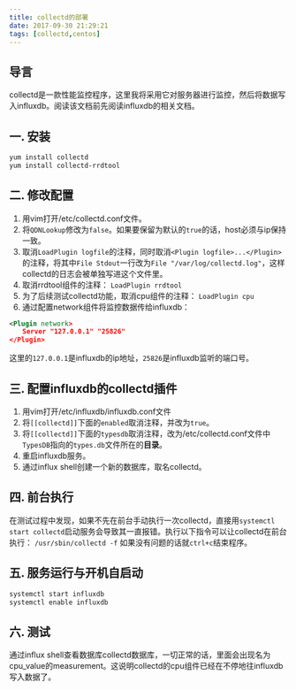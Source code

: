 ```yaml
---
title: collectd的部署
date: 2017-09-30 21:29:21
tags: [collectd,centos]
---
```


## 导言
collectd是一款性能监控程序，这里我将采用它对服务器进行监控，然后将数据写入influxdb。阅读该文档前先阅读influxdb的相关文档。

## 一. 安装
```sh
yum install collectd
yum install collectd-rrdtool
```

## 二. 修改配置
1. 用vim打开/etc/collectd.conf文件。
2. 将`QDNLookup`修改为`false`。如果要保留为默认的`true`的话，host必须与ip保持一致。
3. 取消`LoadPlugin logfile`的注释，同时取消`<Plugin logfile>...</Plugin>`的注释，将其中`File Stdout`一行改为`File "/var/log/collectd.log"`，这样collectd的日志会被单独写进这个文件里。
4. 取消rrdtool组件的注释：
`LoadPlugin rrdtool`
5. 为了后续测试collectd功能，取消cpu组件的注释：
`LoadPlugin cpu`
6. 通过配置network组件将监控数据传给influxdb：
```xml
<Plugin network>
　　Server "127.0.0.1" "25826"
</Plugin>
```
这里的`127.0.0.1`是influxdb的ip地址，`25826`是influxdb监听的端口号。

## 三. 配置influxdb的collectd插件
1. 用vim打开/etc/influxdb/influxdb.conf文件
2. 将`[[collectd]]`下面的`enabled`取消注释，并改为`true`。
3. 将`[[collectd]]`下面的`typesdb`取消注释，改为/etc/collectd.conf文件中`TypesDB`指向的`types.db`文件所在的**目录**。
4. 重启influxdb服务。
5. 通过influx shell创建一个新的数据库，取名collectd。

## 四. 前台执行
在测试过程中发现，如果不先在前台手动执行一次collectd，直接用`systemctl start collectd`启动服务会导致其一直报错。执行以下指令可以让collectd在前台执行：
`/usr/sbin/collectd -f`
如果没有问题的话就`ctrl+c`结束程序。

## 五.  服务运行与开机自启动
```sh
systemctl start influxdb
systemctl enable influxdb
```

## 六. 测试
通过influx shell查看数据库collectd数据库，一切正常的话，里面会出现名为cpu_value的measurement。这说明collectd的cpu组件已经在不停地往influxdb写入数据了。
